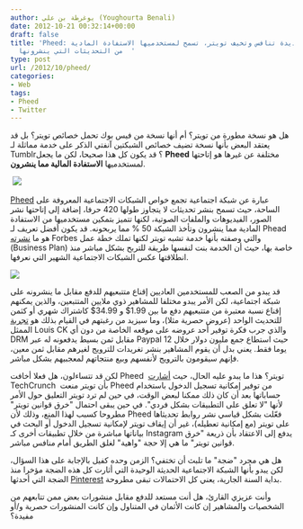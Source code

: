 ```yaml
---
author: يوغرطة بن علي (Youghourta Benali)
date: 2012-10-21 00:32:14+00:00
draft: false
title: 'Pheed: شبكة اجتماعية جديدة تنافس وتخيف تويتر، تسمح لمستخدميها الاستفادة المادية
  من التحديثات التي ينشرونها  '
type: post
url: /2012/10/pheed/
categories:
- Web
tags:
- Pheed
- Twitter
---
```


هل هو نسخة مطورة من تويتر؟ أم أنها نسخة من فيس بوك تحمل خصائص تويتر؟ بل قد يعتقد البعض بأنها نسخة تضيف خصائص الشبكتين آنفتي الذكر على خدمة مماثلة لـ Tumblr؟ قد يكون كل هذا صحيحا، لكن ما يجعل **Pheed** مختلفة عن غيرها هو إتاحتها لمستخدميها **الاستفادة المالية مما ينشرون**.




 [![](http://www.it-scoop.com/wp-content/uploads/2012/10/pheed-1.jpg)
](http://www.it-scoop.com/wp-content/uploads/2012/10/pheed-1.jpg)




[Pheed](https://www.pheed.com/) عبارة عن شبكة اجتماعية تجمع خواص الشبكات الاجتماعية المعروفة على الساحة، حيث تسمح بنشر تحديثات لا يتجاوز طولها 420 حرفا، إضافة إلى إتاحتها نشر الصور، الفيديوهات والملفات الصوتية، لكنها تتميز بتمكين مستخدميها من الاستفادة المادية مما ينشرون وتأخذ الشبكة 50 % مما يربحونه. قد يكون أفضل تعريف لـ Phead هو ما [نشرته](http://www.forbes.com/sites/ilyapozin/2012/10/18/is-pheed-the-new-twitter/) Forbes والتي وصفته بأنها خدمة تشبه تويتر لكنها تملك خطة عمل (Business Plan) خاصة بها، حيث أن الخدمة بنت لنفسها طريقة للتربح بشكل مباشر منذ انطلاقتها عكس الشبكات الاجتماعية الشهير التي نعرفها.




[![](http://www.it-scoop.com/wp-content/uploads/2012/10/pheed-2.png)
](http://www.it-scoop.com/wp-content/uploads/2012/10/pheed-2.png)




قد يبدو من الصعب للمستخدمين العاديين إقناع متتبعيهم للدفع مقابل ما ينشرونه على شبكة اجتماعية، لكن الأمر يبدو مختلفا للمشاهير ذوي ملايين المتتبعين، والذين يمكنهم إقناع نسبة معتبرة من متتبعيهم دفع ما بين 1.99$ و 34.99$ كاشتراك شهري أو كثمن للتحديث الواحد (عروض حصرية مثلا)، وما سيزيد من رغبتهم في القيام بذلك هو [تجربة](http://www.techdirt.com/blog/casestudies/articles/20111213/04081117065/louis-ck-connecting-with-fans-giving-them-reason-to-buy-being-polite-awesome-human.shtml) الممثل Louis CK والذي جرب فكرة توفير أحد عروضه على موقعه الخاصة من دون أي DRM مقابل ثمن بسيط يدفعونه له عبر Paypal حيث استطاع جمع مليون دولار خلال 12 يوما فقط. يعني بدل أن يقوم المشاهير بنشر تغريدات للترويج لغيرهم مقابل ثمن معين، فإنهم سيقومون بالترويج لأنفسهم وبيع منتجاتهم لمعجبيهم بشكل مباشر.




لكن قد تتساءلون، هل فعلا أخافت Pheed  تويتر؟ هذا ما يبدو عليه الحال، حيث [أشارت](http://techcrunch.com/2012/10/19/is-twitter-starving-pheed-new-social-network-says-its-twitter-connect-got-cut-off/) TechCrunch  بأن تويتر منعت Pheed من توفير إمكانية تسجيل الدخول باستخدام حساباتها بعد أن كان ذلك ممكنا لبعض الوقت، في حين لم ترد تويتر التعليق حول الأمر لأنها "لا تعلق على التطبيقات بشكل فردي". في حين يبقى احتمال "خرق قوانين تويتر" مطروحا كسبب لهذا المنع، وذلك لأن Pheed فعّلت بشكل قياسي نشر روابط تحديثاها على تويتر (مع إمكانية تعطيله)، غير أن إيقاف تويتر لإمكانية تسجيل الدخول أو البحث في بياناتها مباشرة من خلال تطبيقات أخرى كـ Instagram يدفع إلى الاعتقاد بأن ذريعة "خرق قوانين تويتر" ما هي إلا حجة "واهية" لغلق الطريق أمام منافس مباشر.




هل هي مجرد "ضجة" ما تلبث أن تختفي؟ الزمن وحده كفيل بالإجابة على هذا السؤال، لكن يبدو بأنها الشبكة الاجتماعية الحديثة الوحيدة التي أثارت كل هذه الضجة مؤخرا منذ الضجة التي أحدثها [Pinterest](http://www.it-scoop.com/tag/Pinterest/) بداية السنة الجارية، يعني كل الاحتمالات تبقى مطروحة.




وأنت عزيزي القارئ، هل أنت مستعد للدفع مقابل منشورات بعض ممن تتابعهم من الشخصيات والمشاهير إن كانت الأثمان في المتناول وإن كانت المنشورات حصرية و/أو مفيدة؟

